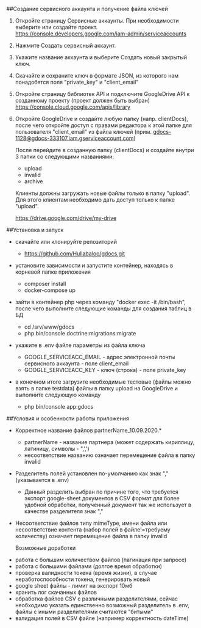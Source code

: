 ##Создание сервисного аккаунта и получение файла ключей
1. Откройте страницу Сервисные аккаунты. При необходимости выберите или создайте проект.
   https://console.developers.google.com/iam-admin/serviceaccounts
2. Нажмите Создать сервисный аккаунт.
3. Укажите название аккаунта и выберите Создать новый закрытый ключ.
4. Скачайте и сохраните ключ в формате JSON, из которого нам понадобятся
поля "private_key" и "client_email"
5. Откройте страницу библиотек API и подключите GoogleDrive API к созданному проекту (проект должен быть выбран)
   https://console.cloud.google.com/apis/library
6. Откройте GoogleDrive и создайте любую папку (напр. clientDocs), после чего откройте доступ с правами редактора
к этой папке для пользователя "client_email" из файла ключей (прим. gdocs-1128@gdocs-333107.iam.gserviceaccount.com)
   
   После перейдите в созданную папку (clientDocs) и создайте внутри 3 папки со следующими названиями:
   * upload
   * invalid
   * archive
   
   Клиенты должны загружать новые файлы только в папку "upload". Для этого клиентам необходимо дать доступ только к папке "upload".
   
   https://drive.google.com/drive/my-drive


##Установка и запуск

* скачайте или клонируйте репозиторий
    - https://github.com/Hullabaloo/gdocs.git

* установите зависимости и запустите контейнер, находясь в корневой папке приложения
    - composer install
    - docker-compose up
* зайти в контейнер php через команду "docker exec -it <containerID> /bin/bash", 
  после чего выполните следующие команды для создания таблиц в БД
  - cd /srv/www/gdocs
  - php bin/console doctrine:migrations:migrate
* укажите в .env файле параметры из файла ключа
   - GOOGLE_SERVICEACC_EMAIL - адрес электронной почты сервисного аккаунта - поле client_email
   - GOOGLE_SERVICEACC_KEY - ключ (строка) - поле private_key
* в конечном итоге загрузите необходимые тестовые (файлы можно взять в папке testdata) файлы в папку upload на GoogleDrive и выполните следующую команду
   - php bin/console app:gdocs


##Условия и особенности работы приложения

* Корректное название файлов partnerName_10.09.2020.*
    - partnerName - название партнера (может содержать кириллицу, латиницу, символы - ",',')
    - несоответствие названию означает перемещение файла в папку invalid
* Разделитель полей установлен по-умолчанию как знак "," (указывается в .env)
    - Данный разделить выбран по причине того, что требуется экспорт google-sheet документов в CSV формат для более удобной обработки, полученный документ так же использует в качестве разделителя знак ","
* Несоответствие файлов типу mimeType, имени файла или несоответствие контента (набор полей в файле!=требуему количеству) означает перемещение файла в папку invalid     


    Возможные доработки
- работа с большим количеством файлов (пагинация при запросе)
- работа с большими файлами (долгое время обработки)
- проверка валидности токена (время жизни), в случае неработоспособности токена, генерировать новый
- google sheet файлы - лимит на экспорт 10мб
- хранить лог скачанных файлов
- обработка файлов CSV с различными разделителями, сейчас необходимо указать 
  единственно возможный разделитель в .env, файлы с иными разделителями считаются "битыми"
- валидация полей в CSV файле (например корректность dateTime)  